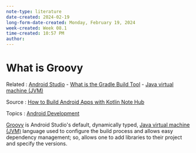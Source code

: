 ```yaml
---
note-type: literature
date-created: 2024-02-19
long-form-date-created: Monday, February 19, 2024
week-created: Week 08.1
time-created: 10:57 PM
author:
---
```


# What is Groovy

Related : [Android Studio](Android%20Studio) - [What is the Gradle Build Tool](What%20is%20the%20Gradle%20Build%20Tool.md) - [Java virtual machine (JVM)](../../3-permanent-notes-🧲/Java%20Virtual%20Machine.md)

Source : [How to Build Android Apps with Kotlin Note Hub](How%20to%20Build%20Android%20Apps%20with%20Kotlin%20Note%20Hub.md)

Topics : [Android Development](../../4-hub-notes-🚉/Android%20Development.md)

[Groovy](Groovy) is Android Studio's default, dynamically typed, [Java virtual machine (JVM)](../3-permanent-notes-🧲/Java%20Virtual%20Machine.md) language
used to configure the build process and allows easy dependency management; so, allows
one to add libraries to their project and specify the versions.
